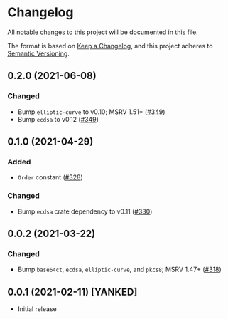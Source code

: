 # Changelog
All notable changes to this project will be documented in this file.

The format is based on [Keep a Changelog](https://keepachangelog.com/en/1.0.0/),
and this project adheres to [Semantic Versioning](https://semver.org/spec/v2.0.0.html).

## 0.2.0 (2021-06-08)
### Changed
- Bump `elliptic-curve` to v0.10; MSRV 1.51+ ([#349])
- Bump `ecdsa` to v0.12 ([#349])

[#349]: https://github.com/RustCrypto/elliptic-curves/pull/349

## 0.1.0 (2021-04-29)
### Added
- `Order` constant ([#328])

### Changed
- Bump `ecdsa` crate dependency to v0.11 ([#330])

[#328]: https://github.com/RustCrypto/elliptic-curves/pull/328
[#330]: https://github.com/RustCrypto/elliptic-curves/pull/330

## 0.0.2 (2021-03-22)
### Changed
- Bump `base64ct`, `ecdsa`, `elliptic-curve`, and `pkcs8`; MSRV 1.47+ ([#318])

[#318]: https://github.com/RustCrypto/elliptic-curves/pull/318

## 0.0.1 (2021-02-11) [YANKED]
- Initial release
